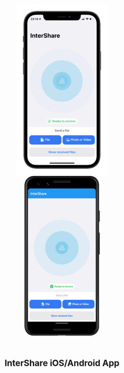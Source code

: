 <div align="center">
    <img align="center" src="./design/ios-screenshot.png" width="300" />
    <img align="center" src="./design/android-screenshot.png" width="250" />
</div>

<br />
<br />

<h1 align="center">InterShare iOS/Android App</h1>